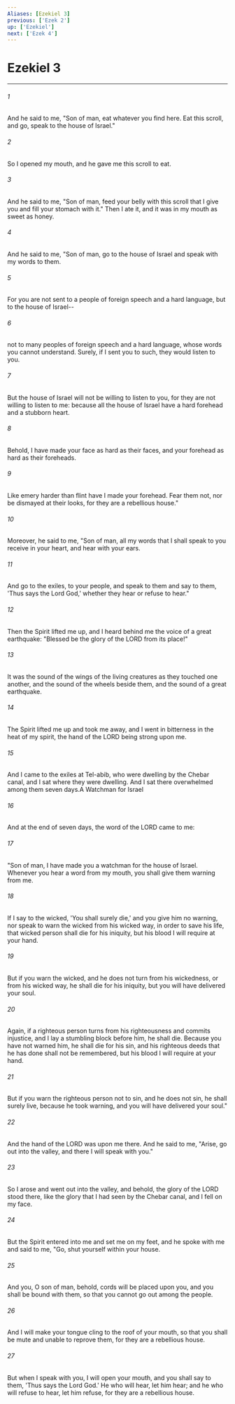 ```yaml
---
Aliases: [Ezekiel 3]
previous: ['Ezek 2']
up: ['Ezekiel']
next: ['Ezek 4']
---
```

# Ezekiel 3

***

 

###### 1 
And he said to me, "Son of man, eat whatever you find here. Eat this scroll, and go, speak to the house of Israel." 
 

###### 2 
So I opened my mouth, and he gave me this scroll to eat. 
 

###### 3 
And he said to me, "Son of man, feed your belly with this scroll that I give you and fill your stomach with it." Then I ate it, and it was in my mouth as sweet as honey.
 
 

###### 4 
And he said to me, "Son of man, go to the house of Israel and speak with my words to them. 
 

###### 5 
For you are not sent to a people of foreign speech and a hard language, but to the house of Israel-- 
 

###### 6 
not to many peoples of foreign speech and a hard language, whose words you cannot understand. Surely, if I sent you to such, they would listen to you. 
 

###### 7 
But the house of Israel will not be willing to listen to you, for they are not willing to listen to me: because all the house of Israel have a hard forehead and a stubborn heart. 
 

###### 8 
Behold, I have made your face as hard as their faces, and your forehead as hard as their foreheads. 
 

###### 9 
Like emery harder than flint have I made your forehead. Fear them not, nor be dismayed at their looks, for they are a rebellious house." 
 

###### 10 
Moreover, he said to me, "Son of man, all my words that I shall speak to you receive in your heart, and hear with your ears. 
 

###### 11 
And go to the exiles, to your people, and speak to them and say to them, 'Thus says the Lord God,' whether they hear or refuse to hear."
 
 

###### 12 
Then the Spirit lifted me up, and I heard behind me the voice of a great earthquake: "Blessed be the glory of the LORD from its place!" 
 

###### 13 
It was the sound of the wings of the living creatures as they touched one another, and the sound of the wheels beside them, and the sound of a great earthquake. 
 

###### 14 
The Spirit lifted me up and took me away, and I went in bitterness in the heat of my spirit, the hand of the LORD being strong upon me. 
 

###### 15 
And I came to the exiles at Tel-abib, who were dwelling by the Chebar canal, and I sat where they were dwelling. And I sat there overwhelmed among them seven days.A Watchman for Israel
 
 

###### 16 
And at the end of seven days, the word of the LORD came to me: 
 

###### 17 
"Son of man, I have made you a watchman for the house of Israel. Whenever you hear a word from my mouth, you shall give them warning from me. 
 

###### 18 
If I say to the wicked, 'You shall surely die,' and you give him no warning, nor speak to warn the wicked from his wicked way, in order to save his life, that wicked person shall die for his iniquity, but his blood I will require at your hand. 
 

###### 19 
But if you warn the wicked, and he does not turn from his wickedness, or from his wicked way, he shall die for his iniquity, but you will have delivered your soul. 
 

###### 20 
Again, if a righteous person turns from his righteousness and commits injustice, and I lay a stumbling block before him, he shall die. Because you have not warned him, he shall die for his sin, and his righteous deeds that he has done shall not be remembered, but his blood I will require at your hand. 
 

###### 21 
But if you warn the righteous person not to sin, and he does not sin, he shall surely live, because he took warning, and you will have delivered your soul."
 
 

###### 22 
And the hand of the LORD was upon me there. And he said to me, "Arise, go out into the valley, and there I will speak with you." 
 

###### 23 
So I arose and went out into the valley, and behold, the glory of the LORD stood there, like the glory that I had seen by the Chebar canal, and I fell on my face. 
 

###### 24 
But the Spirit entered into me and set me on my feet, and he spoke with me and said to me, "Go, shut yourself within your house. 
 

###### 25 
And you, O son of man, behold, cords will be placed upon you, and you shall be bound with them, so that you cannot go out among the people. 
 

###### 26 
And I will make your tongue cling to the roof of your mouth, so that you shall be mute and unable to reprove them, for they are a rebellious house. 
 

###### 27 
But when I speak with you, I will open your mouth, and you shall say to them, 'Thus says the Lord God.' He who will hear, let him hear; and he who will refuse to hear, let him refuse, for they are a rebellious house.
 
